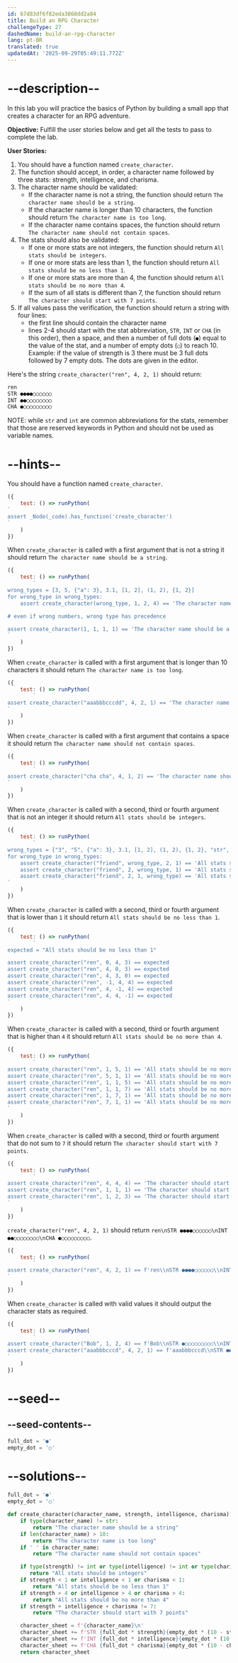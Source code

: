 ```yaml
---
id: 67d83df6f82eda3868dd2a84
title: Build an RPG Character
challengeType: 27
dashedName: build-an-rpg-character
lang: pt-BR
translated: true
updatedAt: '2025-09-29T05:49:11.772Z'
---
```


# --description--

In this lab you will practice the basics of Python by building a small app that creates a character for an RPG adventure.

**Objective:** Fulfill the user stories below and get all the tests to pass to complete the lab.

**User Stories:**

1. You should have a function named `create_character`.
1. The function should accept, in order, a character name followed by three stats: strength, intelligence, and charisma.
1. The character name should be validated:
   - If the character name is not a string, the function should return `The character name should be a string`.
   - If the character name is longer than 10 characters, the function should return `The character name is too long`.
   - If the character name contains spaces, the function should return `The character name should not contain spaces`.
1. The stats should also be validated:
   - If one or more stats are not integers, the function should return `All stats should be integers`.
   - If one or more stats are less than 1, the function should return `All stats should be no less than 1`.
   - If one or more stats are more than 4, the function should return `All stats should be no more than 4`.
   - If the sum of all stats is different than 7, the function should return `The character should start with 7 points`.
1. If all values pass the verification, the function should return a string with four lines:
   - the first line should contain the character name
   - lines 2-4 should start with the stat abbreviation, `STR`, `INT` or `CHA` (in this order), then a space, and then a number of full dots (`●`) equal to the value of the stat, and a number of empty dots (`○`) to reach 10. Example: if the value of strength is 3 there must be 3 full dots followed by 7 empty dots. The dots are given in the editor.

Here's the string `create_character("ren", 4, 2, 1)` should return:

   ```md
   ren
   STR ●●●●○○○○○○
   INT ●●○○○○○○○○
   CHA ●○○○○○○○○○
   ```

NOTE: while `str` and `int` are common abbreviations for the stats, remember that those are reserved keywords in Python and should not be used as variable names.

# --hints--

You should have a function named `create_character`.

```js
({
    test: () => runPython(
`
assert _Node(_code).has_function('create_character')
`
    )
})
```

When `create_character` is called with a first argument that is not a string it should return `The character name should be a string`.

```js
({
    test: () => runPython(
        `
wrong_types = [3, 5, {"a": 3}, 3.1, [1, 2], (1, 2), {1, 2}]
for wrong_type in wrong_types:
    assert create_character(wrong_type, 1, 2, 4) == 'The character name should be a string'

# even if wrong numbers, wrong type has precedence

assert create_character(1, 1, 1, 1) == 'The character name should be a string'
`
    )
})
```

When `create_character` is called with a first argument that is longer than 10 characters it should return `The character name is too long`.

```js
({
    test: () => runPython(
        `
assert create_character("aaabbbcccdd", 4, 2, 1) == 'The character name is too long'
`
    )
})
```

When `create_character` is called with a first argument that contains a space it should return `The character name should not contain spaces`.

```js
({
    test: () => runPython(
        `
assert create_character("cha cha", 4, 1, 2) == 'The character name should not contain spaces'
`
    )
})
```

When `create_character` is called with a second, third or fourth argument that is not an integer it should return `All stats should be integers`.

```js
({
    test: () => runPython(
        `
wrong_types = ["3", "5", {"a": 3}, 3.1, [1, 2], (1, 2), {1, 2}, "str", "friend"]
for wrong_type in wrong_types:
    assert create_character("friend", wrong_type, 2, 1) == 'All stats should be integers'
    assert create_character("friend", 2, wrong_type, 1) == 'All stats should be integers'
    assert create_character("friend", 2, 1, wrong_type) == 'All stats should be integers'
`
    )
})
```

When `create_character` is called with a second, third or fourth argument that is lower than `1` it should return `All stats should be no less than 1`.

```js
({
    test: () => runPython(
        `
expected = "All stats should be no less than 1"

assert create_character("ren", 0, 4, 3) == expected
assert create_character("ren", 4, 0, 3) == expected
assert create_character("ren", 4, 3, 0) == expected
assert create_character("ren", -1, 4, 4) == expected
assert create_character("ren", 4, -1, 4) == expected
assert create_character("ren", 4, 4, -1) == expected
`
    )
})
```

When `create_character` is called with a second, third or fourth argument that is higher than `4` it should return `All stats should be no more than 4`.

```js
({
    test: () => runPython(
        `
assert create_character("ren", 1, 5, 1) == 'All stats should be no more than 4'
assert create_character("ren", 5, 1, 1) == 'All stats should be no more than 4'
assert create_character("ren", 1, 1, 5) == 'All stats should be no more than 4'
assert create_character("ren", 1, 1, 7) == 'All stats should be no more than 4'
assert create_character("ren", 1, 7, 1) == 'All stats should be no more than 4'
assert create_character("ren", 7, 1, 1) == 'All stats should be no more than 4'
`
    )
})
```

When `create_character` is called with a second, third or fourth argument that do not sum to `7` it should return `The character should start with 7 points`.

```js
({
    test: () => runPython(
        `
assert create_character("ren", 4, 4, 4) == 'The character should start with 7 points'
assert create_character("ren", 1, 1, 1) == 'The character should start with 7 points'
assert create_character("ren", 1, 2, 3) == 'The character should start with 7 points'
`
    )
})
```

`create_character("ren", 4, 2, 1)` should return `ren\nSTR ●●●●○○○○○○\nINT ●●○○○○○○○○\nCHA ●○○○○○○○○○`.

```js
({
    test: () => runPython(
        `
assert create_character("ren", 4, 2, 1) == f'ren\\nSTR ●●●●○○○○○○\\nINT ●●○○○○○○○○\\nCHA ●○○○○○○○○○'
`
    )
})
```

When `create_character` is called with valid values it should output the character stats as required.

```js
({
    test: () => runPython(
        `
assert create_character("Bob", 1, 2, 4) == f'Bob\\nSTR ●○○○○○○○○○\\nINT ●●○○○○○○○○\\nCHA ●●●●○○○○○○'
assert create_character("aaabbbcccd", 4, 2, 1) == f'aaabbbcccd\\nSTR ●●●●○○○○○○\\nINT ●●○○○○○○○○\\nCHA ●○○○○○○○○○'
`
    )
})

```

# --seed--

## --seed-contents--

```py
full_dot = '●'
empty_dot = '○'


```

# --solutions--

```py
full_dot = '●'
empty_dot = '○'

def create_character(character_name, strength, intelligence, charisma):
    if type(character_name) != str:
        return "The character name should be a string"
    if len(character_name) > 10:
        return "The character name is too long"
    if ' ' in character_name:
        return "The character name should not contain spaces"

    if type(strength) != int or type(intelligence) != int or type(charisma) != int:
       return "All stats should be integers"
    if strength < 1 or intelligence < 1 or charisma < 1:
        return "All stats should be no less than 1"
    if strength > 4 or intelligence > 4 or charisma > 4:
        return "All stats should be no more than 4"
    if strength + intelligence + charisma != 7:
        return "The character should start with 7 points"

    character_sheet = f'{character_name}\n'
    character_sheet += f'STR {full_dot * strength}{empty_dot * (10 - strength)}\n'
    character_sheet += f'INT {full_dot * intelligence}{empty_dot * (10 - intelligence)}\n'
    character_sheet += f'CHA {full_dot * charisma}{empty_dot * (10 - charisma)}'
    return character_sheet
```
